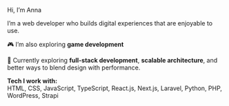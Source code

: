 Hi, I’m Anna

I’m a web developer who builds digital experiences that are enjoyable to use.

🎮 I’m also exploring **game development**

🌱 Currently exploring **full-stack development**, **scalable architecture**, and better ways to blend design with performance.

**Tech I work with:**  
HTML, CSS, JavaScript, TypeScript, React.js, Next.js, Laravel, Python, PHP, WordPress, Strapi
